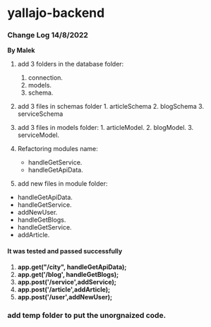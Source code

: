 # yallajo-backend

### Change Log 14/8/2022

**By Malek**
1. add 3 folders in the database folder:
    1. connection.
    2. models.
    3. schema.
  2. add 3 files in schemas folder
    1. articleSchema
    2. blogSchema
    3. serviceSchema
  3. add 3 files in models folder:
    1. articleModel.
    2. blogModel.
    3. serviceModel.


2. Refactoring modules name:
    - handleGetService.
    - handleGetApiData.

3. add new files in module folder:
  - handleGetApiData.
  - handleGetService.
  - addNewUser.
  - handleGetBlogs.
  - handleGetService.
  - addArticle.

#### It was tested and passed successfully
1. **app.get("/city", handleGetApiData);**
2. **app.get('/blog', handleGetBlogs);**
3. **app.post('/service',addService);**
4. **app.post('/article',addArticle);**
5. **app.post('/user',addNewUser);**

### add temp folder to put the unorgnaized code.
